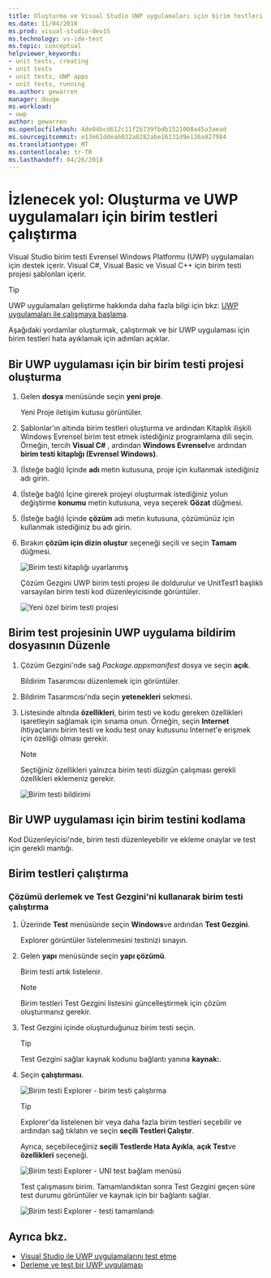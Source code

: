 ```yaml
---
title: Oluşturma ve Visual Studio UWP uygulamaları için birim testleri çalıştırma
ms.date: 11/04/2016
ms.prod: visual-studio-dev15
ms.technology: vs-ide-test
ms.topic: conceptual
helpviewer_keywords:
- unit tests, creating
- unit tests
- unit tests, UWP apps
- unit tests, running
ms.author: gewarren
manager: douge
ms.workload:
- uwp
author: gewarren
ms.openlocfilehash: 4de04bcd612c11f2b739fbdb1521008a45a3aead
ms.sourcegitcommit: e13e61ddea6032a8282abe16131d9e136a927984
ms.translationtype: MT
ms.contentlocale: tr-TR
ms.lasthandoff: 04/26/2018
---
```

# <a name="walkthrough-create-and-run-unit-tests-for-uwp-apps"></a>İzlenecek yol: Oluşturma ve UWP uygulamaları için birim testleri çalıştırma

Visual Studio birim testi Evrensel Windows Platformu (UWP) uygulamaları için destek içerir. Visual C#, Visual Basic ve Visual C++ için birim testi projesi şablonları içerir.

> [!TIP]
> UWP uygulamaları geliştirme hakkında daha fazla bilgi için bkz: [UWP uygulamaları ile çalışmaya başlama](/windows/uwp/get-started/).

Aşağıdaki yordamlar oluşturmak, çalıştırmak ve bir UWP uygulaması için birim testleri hata ayıklamak için adımları açıklar.

## <a name="create-a-unit-test-project-for-a-uwp-app"></a>Bir UWP uygulaması için bir birim testi projesi oluşturma

1.  Gelen **dosya** menüsünde seçin **yeni proje**.

     Yeni Proje iletişim kutusu görüntüler.

2.  Şablonlar'ın altında birim testleri oluşturma ve ardından Kitaplık ilişkili Windows Evrensel birim test etmek istediğiniz programlama dili seçin. Örneğin, tercih **Visual C#** , ardından **Windows Evrensel**ve ardından **birim testi kitaplığı (Evrensel Windows)**.

3.  (İsteğe bağlı) İçinde **adı** metin kutusuna, proje için kullanmak istediğiniz adı girin.

4.  (İsteğe bağlı) İçine girerek projeyi oluşturmak istediğiniz yolun değiştirme **konumu** metin kutusuna, veya seçerek **Gözat** düğmesi.

5.  (İsteğe bağlı) İçinde **çözüm** adı metin kutusuna, çözümünüz için kullanmak istediğiniz bu adı girin.

6.  Bırakın **çözüm için dizin oluştur** seçeneği seçili ve seçin **Tamam** düğmesi.

     ![Birim testi kitaplığı uyarlanmış](../test/media/unit_test_win8_1.png "Unit_Test_Win8_1")

     Çözüm Gezgini UWP birim testi projesi ile doldurulur ve UnitTest1 başlıklı varsayılan birim testi kod düzenleyicisinde görüntüler.

     ![Yeni özel birim testi projesi](../test/media/unit_test_win8_unittestexplorer_newprojectcreated.png "Unit_Test_Win8_UnitTestExplorer_NewProjectCreated")

## <a name="edit-the-unit-test-projects-uwp-application-manifest-file"></a>Birim test projesinin UWP uygulama bildirim dosyasının Düzenle

1.  Çözüm Gezgini'nde sağ *Package.appxmanifest* dosya ve seçin **açık**.

     Bildirim Tasarımcısı düzenlemek için görüntüler.

2.  Bildirim Tasarımcısı'nda seçin **yetenekleri** sekmesi.

3.  Listesinde altında **özellikleri**, birim testi ve kodu gereken özellikleri işaretleyin sağlamak için sınama onun. Örneğin, seçin **Internet** ihtiyaçlarını birim testi ve kodu test onay kutusunu Internet'e erişmek için özelliği olması gerekir.

    > [!NOTE]
    > Seçtiğiniz özellikleri yalnızca birim testi düzgün çalışması gerekli özellikleri eklemeniz gerekir.

     ![Birim testi bildirimi](../test/media/unit_test_win8_.png)

## <a name="code-the-unit-test-for-a-uwp-app"></a>Bir UWP uygulaması için birim testini kodlama

Kod Düzenleyicisi'nde, birim testi düzenleyebilir ve ekleme onaylar ve test için gerekli mantığı.

## <a name="run-unit-tests"></a>Birim testleri çalıştırma

### <a name="to-build-the-solution-and-run-the-unit-test-using-test-explorer"></a>Çözümü derlemek ve Test Gezgini'ni kullanarak birim testi çalıştırma

1.  Üzerinde **Test** menüsünde seçin **Windows**ve ardından **Test Gezgini**.

     Explorer görüntüler listelenmesini testinizi sınayın.

2.  Gelen **yapı** menüsünde seçin **yapı çözümü**.

     Birim testi artık listelenir.

    > [!NOTE]
    > Birim testleri Test Gezgini listesini güncelleştirmek için çözüm oluşturmanız gerekir.

3.  Test Gezgini içinde oluşturduğunuz birim testi seçin.

    > [!TIP]
    > Test Gezgini sağlar kaynak kodunu bağlantı yanına **kaynak:**.

4.  Seçin **çalıştırması**.

     ![Birim testi Explorer &#45; birim testi çalıştırma](../test/media/unit_test_win8_unittestexplorer_contextmenurun.png)

    > [!TIP]
    > Explorer'da listelenen bir veya daha fazla birim testleri seçebilir ve ardından sağ tıklatın ve seçin **seçili Testleri Çalıştır**.
    >
    > Ayrıca, seçebileceğiniz **seçili Testlerde Hata Ayıkla**, **açık Test**ve **özellikleri** seçeneği.
    >
    > ![Birim testi Explorer &#45; UNI test bağlam menüsü](../test/media/unit_test_win8_unittestexplorer_contextmenu.png "Unit_Test_Win8_UnitTestExplorer_ContextMenu")

    Test çalışmasını birim. Tamamlandıktan sonra Test Gezgini geçen süre test durumu görüntüler ve kaynak için bir bağlantı sağlar.

    ![Birim testi Explorer &#45; testi tamamlandı](../test/media/unit_test_win8_unittestexplorer_done.png)

## <a name="see-also"></a>Ayrıca bkz.

- [Visual Studio ile UWP uygulamalarını test etme](../test/testing-store-apps-with-visual-studio.md)
- [Derleme ve test bir UWP uygulaması](/vsts/build-release/apps/windows/universal?tabs=vsts)
